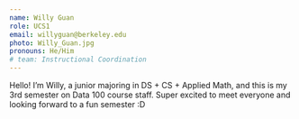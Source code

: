 ```yaml
---
name: Willy Guan
role: UCS1
email: willyguan@berkeley.edu
photo: Willy_Guan.jpg
pronouns: He/Him
# team: Instructional Coordination
---
```

Hello! I’m Willy, a junior majoring in DS + CS + Applied Math, and this is my 3rd semester on Data 100 course staff. Super excited to meet everyone and looking forward to a fun semester :D
